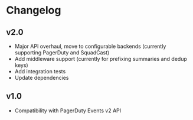 # Changelog

## v2.0
* Major API overhaul, move to configurable backends (currently supporting PagerDuty and SquadCast)
* Add middleware support (currently for prefixing summaries and dedup keys)
* Add integration tests
* Update dependencies

## v1.0
* Compatibility with PagerDuty Events v2 API